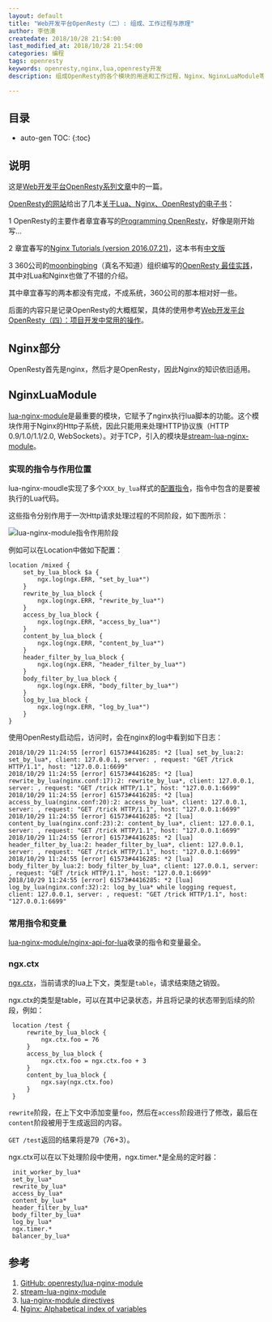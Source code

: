 ```yaml
---
layout: default
title: "Web开发平台OpenResty（二）: 组成、工作过程与原理"
author: 李佶澳
createdate: 2018/10/28 21:54:00
last_modified_at: 2018/10/28 21:54:00
categories: 编程
tags: openresty
keywords: openresty,nginx,lua,openresty开发
description: 组成OpenResty的各个模块的用途和工作过程，Nginx、NginxLuaModule等模块以及引入的lua package的用途和用法

---
```


## 目录
* auto-gen TOC:
{:toc}

## 说明

这是[Web开发平台OpenResty系列文章](https://www.lijiaocn.com/tags/class.html)中的一篇。

[OpenResty的网站](https://openresty.org)给出了几本[关于Lua、Nginx、OpenResty的电子书](https://openresty.org/en/ebooks.html)：

1  OpenResty的主要作者章宜春写的[Programming OpenResty](https://openresty.gitbooks.io/programming-openresty/content/)，好像是刚开始写...

2  章宜春写的[Nginx Tutorials (version 2016.07.21)](https://openresty.org/download/agentzh-nginx-tutorials-en.html)，这本书有[中文版](https://openresty.org/download/agentzh-nginx-tutorials-zhcn.html)

3  360公司的[moonbingbing](https://github.com/moonbingbing)（真名不知道）组织编写的[OpenResty 最佳实践][4]，其中对Lua和Nginx也做了不错的介绍。

其中章宜春写的两本都没有完成，不成系统，360公司的那本相对好一些。

后面的内容只是记录OpenResty的大概框架，具体的使用参考[Web开发平台OpenResty（四）：项目开发中常用的操作](https://www.lijiaocn.com/%E7%BC%96%E7%A8%8B/2018/11/09/openresty-study-04-development.html)。

## Nginx部分

OpenResty首先是nginx，然后才是OpenResty，因此Nginx的知识依旧适用。

## NginxLuaModule

[lua-nginx-module][1]是最重要的模块，它赋予了nginx执行lua脚本的功能。这个模块作用于Nginx的Http子系统，因此只能用来处理HTTP协议族（HTTP 0.9/1.0/1.1/2.0, WebSockets）。对于TCP，引入的模块是[stream-lua-nginx-module][2]。

### 实现的指令与作用位置

lua-nginx-moudle实现了多个`XXX_by_lua`样式的[配置指令][3]，指令中包含的是要被执行的Lua代码。

这些指令分别作用于一次Http请求处理过程的不同阶段，如下图所示：

![lua-nginx-module指令作用阶段](https://cloud.githubusercontent.com/assets/2137369/15272097/77d1c09e-1a37-11e6-97ef-d9767035fc3e.png)

例如可以在Location中做如下配置：

	location /mixed {
	    set_by_lua_block $a {
	        ngx.log(ngx.ERR, "set_by_lua*")
	    }
	    rewrite_by_lua_block {
	        ngx.log(ngx.ERR, "rewrite_by_lua*")
	    }
	    access_by_lua_block {
	        ngx.log(ngx.ERR, "access_by_lua*")
	    }
	    content_by_lua_block {
	        ngx.log(ngx.ERR, "content_by_lua*")
	    }
	    header_filter_by_lua_block {
	        ngx.log(ngx.ERR, "header_filter_by_lua*")
	    }
	    body_filter_by_lua_block {
	        ngx.log(ngx.ERR, "body_filter_by_lua*")
	    }
	    log_by_lua_block {
	        ngx.log(ngx.ERR, "log_by_lua*")
	    }
	}

使用OpenResty启动后，访问时，会在nginx的log中看到如下日志：

	2018/10/29 11:24:55 [error] 61573#4416285: *2 [lua] set_by_lua:2: set_by_lua*, client: 127.0.0.1, server: , request: "GET /trick HTTP/1.1", host: "127.0.0.1:6699"
	2018/10/29 11:24:55 [error] 61573#4416285: *2 [lua] rewrite_by_lua(nginx.conf:17):2: rewrite_by_lua*, client: 127.0.0.1, server: , request: "GET /trick HTTP/1.1", host: "127.0.0.1:6699"
	2018/10/29 11:24:55 [error] 61573#4416285: *2 [lua] access_by_lua(nginx.conf:20):2: access_by_lua*, client: 127.0.0.1, server: , request: "GET /trick HTTP/1.1", host: "127.0.0.1:6699"
	2018/10/29 11:24:55 [error] 61573#4416285: *2 [lua] content_by_lua(nginx.conf:23):2: content_by_lua*, client: 127.0.0.1, server: , request: "GET /trick HTTP/1.1", host: "127.0.0.1:6699"
	2018/10/29 11:24:55 [error] 61573#4416285: *2 [lua] header_filter_by_lua:2: header_filter_by_lua*, client: 127.0.0.1, server: , request: "GET /trick HTTP/1.1", host: "127.0.0.1:6699"
	2018/10/29 11:24:55 [error] 61573#4416285: *2 [lua] body_filter_by_lua:2: body_filter_by_lua*, client: 127.0.0.1, server: , request: "GET /trick HTTP/1.1", host: "127.0.0.1:6699"
	2018/10/29 11:24:55 [error] 61573#4416285: *2 [lua] log_by_lua(nginx.conf:32):2: log_by_lua* while logging request, client: 127.0.0.1, server: , request: "GET /trick HTTP/1.1", host: "127.0.0.1:6699"

### 常用指令和变量

[lua-nginx-module/nginx-api-for-lua](https://github.com/openresty/lua-nginx-module#nginx-api-for-lua)收录的指令和变量最全。

### ngx.ctx

[ngx.ctx](https://github.com/openresty/lua-nginx-module#ngxctx)，当前请求的lua上下文，类型是`table`，请求结束随之销毁。

ngx.ctx的类型是table，可以在其中记录状态，并且将记录的状态带到后续的阶段，例如：

	 location /test {
	     rewrite_by_lua_block {
	         ngx.ctx.foo = 76
	     }
	     access_by_lua_block {
	         ngx.ctx.foo = ngx.ctx.foo + 3
	     }
	     content_by_lua_block {
	         ngx.say(ngx.ctx.foo)
	     }
	 }

`rewrite`阶段，在上下文中添加变量`foo`，然后在`access`阶段进行了修改，最后在`content`阶段被用于生成返回的内容。

`GET /test`返回的结果将是79（76+3）。

ngx.ctx可以在以下处理阶段中使用，ngx.timer.*是全局的定时器：

	 init_worker_by_lua*
	 set_by_lua*
	 rewrite_by_lua*
	 access_by_lua*
	 content_by_lua*
	 header_filter_by_lua*
	 body_filter_by_lua*
	 log_by_lua*
	 ngx.timer.*
	 balancer_by_lua*

## 参考

1. [GitHub: openresty/lua-nginx-module][1]
2. [stream-lua-nginx-module][2]
3. [lua-nginx-module directives][3]
4. [Nginx: Alphabetical index of variables][4]

[1]: https://github.com/openresty/lua-nginx-module  "GitHub: openresty/lua-nginx-module"
[2]: https://github.com/openresty/stream-lua-nginx-module#readme  "stream-lua-nginx-module" 
[3]: https://github.com/openresty/lua-nginx-module#directives  "lua-nginx-module directives"
[4]: http://nginx.org/en/docs/varindex.html "Nginx: Alphabetical index of variables"
